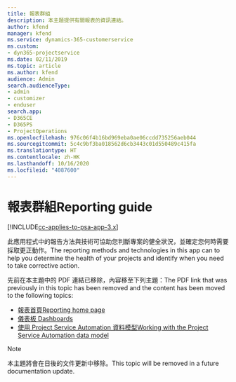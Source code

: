 ```yaml
---
title: 報表群組
description: 本主題提供有關報表的資訊連結。
author: kfend
manager: kfend
ms.service: dynamics-365-customerservice
ms.custom:
- dyn365-projectservice
ms.date: 02/11/2019
ms.topic: article
ms.author: kfend
audience: Admin
search.audienceType:
- admin
- customizer
- enduser
search.app:
- D365CE
- D365PS
- ProjectOperations
ms.openlocfilehash: 976c06f4b16bd969eba0ae06ccdd735256aeb044
ms.sourcegitcommit: 5c4c9bf3ba018562d6cb3443c01d550489c415fa
ms.translationtype: HT
ms.contentlocale: zh-HK
ms.lasthandoff: 10/16/2020
ms.locfileid: "4087600"
---
```

# <a name="reporting-guide"></a><span data-ttu-id="51c42-103">報表群組</span><span class="sxs-lookup"><span data-stu-id="51c42-103">Reporting guide</span></span>

[!INCLUDE[cc-applies-to-psa-app-3.x](../../includes/cc-applies-to-psa-app-3x.md)]

<span data-ttu-id="51c42-104">此應用程式中的報告方法與技術可協助您判斷專案的健全狀況，並確定您何時需要採取更正動作。</span><span class="sxs-lookup"><span data-stu-id="51c42-104">The reporting methods and technologies in this app can to help you determine the health of your projects and identify when you need to take corrective action.</span></span> 

<span data-ttu-id="51c42-105">先前在本主題中的 PDF 連結已移除，內容移至下列主題：</span><span class="sxs-lookup"><span data-stu-id="51c42-105">The PDF link that was previously in this topic has been removed and the content has been moved to the following topics:</span></span>

- [<span data-ttu-id="51c42-106">報表首頁</span><span class="sxs-lookup"><span data-stu-id="51c42-106">Reporting home page</span></span>](../reports-reporting-dynamics-365-project-service.md)
- [<span data-ttu-id="51c42-107">儀表板 </span><span class="sxs-lookup"><span data-stu-id="51c42-107">Dashboards</span></span>](../reports-dashboards.md)
- [<span data-ttu-id="51c42-108">使用 Project Service Automation 資料模型</span><span class="sxs-lookup"><span data-stu-id="51c42-108">Working with the Project Service Automation data model</span></span>](../reports-working-project-service-data-model.md)

> [!NOTE]
> <span data-ttu-id="51c42-109">本主題將會在日後的文件更新中移除。</span><span class="sxs-lookup"><span data-stu-id="51c42-109">This topic will be removed in a future documentation update.</span></span> 
